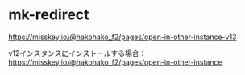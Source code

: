 # mk-redirect

https://misskey.io/@hakohako_f2/pages/open-in-other-instance-v13

v12インスタンスにインストールする場合：  
https://misskey.io/@hakohako_f2/pages/open-in-other-instance
